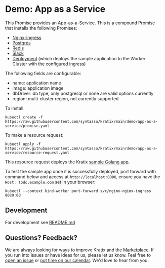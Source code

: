 # Demo: App as a Service

This Promise provides an App-as-a-Service. This is a compound Promise that installs the following Promises:

- [Nginx-ingress](https://github.com/syntasso/kratix-marketplace/tree/main/nginx-ingress)
- [Postgres](https://github.com/syntasso/kratix-marketplace/tree/main/postgresql)
- [Redis](https://github.com/syntasso/kratix-marketplace/tree/main/redis)
- [Slack](https://github.com/syntasso/kratix-marketplace/tree/main/slack)
- [Deployment](../deployment/) (which deploys the sample application to the Worker Cluster with the configured ingress)

The following fields are configurable:

- name: application name
- image: application image
- dbDriver: db type, only postgresql or none are valid options currently
- region: multi-cluster region, not currently supported


To install:
```
kubectl create -f https://raw.githubusercontent.com/syntasso/kratix/main/demo/app-as-a-service/promise.yaml
```

To make a resource request:
```
kubectl apply -f https://raw.githubusercontent.com/syntasso/kratix/main/demo/app-as-a-service/resource-request.yaml
```

This resource request deploys the Kratix [sample Golang app](https://github.com/syntasso/sample-golang-app).

To test the sample app once it is successfully deployed, port forward with command
below and access at `http://localhost:8080`, ensure you have the
`Host: todo.example.com` set in your browser:
```
kubectl --context kind-worker port-forward svc/nginx-nginx-ingress 8080:80
```

## Development

For development see [README.md](./internal/README.md)

## Questions? Feedback?

We are always looking for ways to improve Kratix and the [Marketplace](kratix.io/marketplace). If you run into issues or have ideas for us, please let us know. Feel free to [open an issue](https://github.com/syntasso/kratix-marketplace/issues/new/choose) or [put time on our calendar](https://www.syntasso.io/contact-us). We'd love to hear from you.
